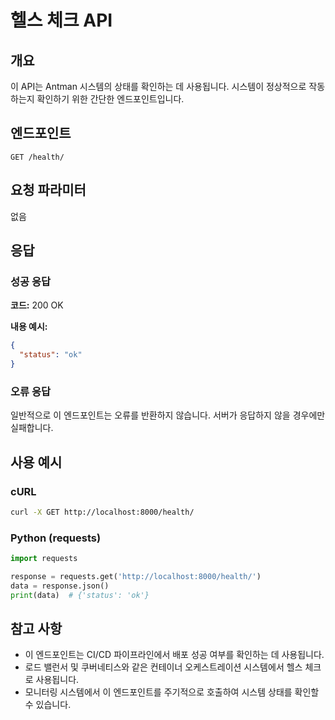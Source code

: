 # 헬스 체크 API

## 개요

이 API는 Antman 시스템의 상태를 확인하는 데 사용됩니다. 시스템이 정상적으로 작동하는지 확인하기 위한 간단한 엔드포인트입니다.

## 엔드포인트

`GET /health/`

## 요청 파라미터

없음

## 응답

### 성공 응답

**코드:** 200 OK

**내용 예시:**

```json
{
  "status": "ok"
}
```

### 오류 응답

일반적으로 이 엔드포인트는 오류를 반환하지 않습니다. 서버가 응답하지 않을 경우에만 실패합니다.

## 사용 예시

### cURL

```bash
curl -X GET http://localhost:8000/health/
```

### Python (requests)

```python
import requests

response = requests.get('http://localhost:8000/health/')
data = response.json()
print(data)  # {'status': 'ok'}
```

## 참고 사항

- 이 엔드포인트는 CI/CD 파이프라인에서 배포 성공 여부를 확인하는 데 사용됩니다.
- 로드 밸런서 및 쿠버네티스와 같은 컨테이너 오케스트레이션 시스템에서 헬스 체크로 사용됩니다.
- 모니터링 시스템에서 이 엔드포인트를 주기적으로 호출하여 시스템 상태를 확인할 수 있습니다.
